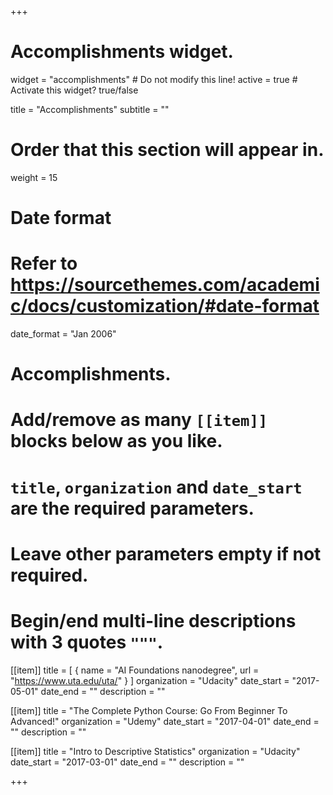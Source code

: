 +++
# Accomplishments widget.
widget = "accomplishments"  # Do not modify this line!
active = true  # Activate this widget? true/false

title = "Accomplish&shy;ments"
subtitle = ""

# Order that this section will appear in.
weight = 15

# Date format
#   Refer to https://sourcethemes.com/academic/docs/customization/#date-format
date_format = "Jan 2006"

# Accomplishments.
#   Add/remove as many `[[item]]` blocks below as you like.
#   `title`, `organization` and `date_start` are the required parameters.
#   Leave other parameters empty if not required.
#   Begin/end multi-line descriptions with 3 quotes `"""`.

[[item]]
  title = [ { name = "AI Foundations nanodegree", url = "https://www.uta.edu/uta/" } ]
  organization = "Udacity"
  date_start = "2017-05-01"
  date_end = ""
  description = ""

[[item]]
  title = "The Complete Python Course: Go From Beginner To Advanced!"
  organization = "Udemy"
  date_start = "2017-04-01"
  date_end = ""
  description = ""
  
[[item]]
  title = "Intro to Descriptive Statistics"
  organization = "Udacity"
  date_start = "2017-03-01"
  date_end = ""
  description = ""

+++

